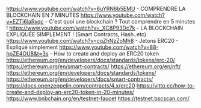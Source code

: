 https://www.youtube.com/watch?v=6uYRN6b5EMU - COMPRENDRE LA BLOCKCHAIN EN 7 MINUTES
https://www.youtube.com/watch?v=EZTj6laRxqc - C'est quoi une blockchain ? Tout comprendre en 5 minutes !
https://www.youtube.com/watch?v=_XC8P93Dc7k - LA BLOCKCHAIN EXPLIQUÉE SIMPLEMENT ! (Smart Contracts, Hash..etc)
https://www.youtube.com/watch?v=cqZhNzZoMh8 - Jetons ERC20 - Expliqué simplement
https://www.youtube.com/watch?v=88-hpZE4OU8&t=3s - How to create and deploy an ERC20 token
https://ethereum.org/en/developers/docs/standards/tokens/erc-20/
https://ethereum.org/en/smart-contracts/
https://ethereum.org/en/nft/
https://ethereum.org/en/developers/docs/standards/tokens/
https://ethereum.org/en/developers/docs/smart-contracts/
https://docs.openzeppelin.com/contracts/4.x/erc20
https://vitto.cc/how-to-create-and-deploy-an-erc20-token-in-20-minutes/
https://www.bnbchain.org/en/testnet-faucet 
https://testnet.bscscan.com/